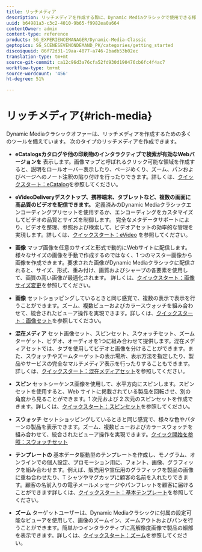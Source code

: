 ```yaml
---
title: リッチメディア
description: リッチメディアを作成する際に、Dynamic Mediaクラシックで使用できる様々なツールについて説明します。
uuid: b64981a3-c3c2-4010-9b65-f9982ea0a664
contentOwner: admin
content-type: reference
products: SG_EXPERIENCEMANAGER/Dynamic-Media-Classic
geptopics: SG_SCENESEVENONDEMAND_PK/categories/getting_started
discoiquuid: 86f72d31-19aa-4077-a746-2badb53b02ec
translation-type: tm+mt
source-git-commit: ca12c96d3a76cfa52fd930d190476cb6fc4f4ac7
workflow-type: tm+mt
source-wordcount: '456'
ht-degree: 51%

---
```



# リッチメディア{#rich-media}

Dynamic Mediaクラシックオファーは、リッチメディアを作成するための多くのツールを備えています。 次のタイプのリッチメディアを作成できます。

* **eCatalogsカタログや他の印刷物のインタラクティブで検索が有効なWebバージョンを**
表示します。画像マップと呼ばれるクリック可能な領域を作成すると、説明をロールオーバー表示したり、ページめくり、ズーム、パンおよびページへのノート注釈の貼り付けを行ったりできます。詳しくは、[クイックスタート：eCatalog](/help/quick-start-ecatalog.md)を参照してください。

* **eVideoDeliveryデスクトップ、携帯端末、タブレットなど、複数の画面に高品質のビデオを配信できます。**
定義済みのDynamic Mediaクラシックエンコーディングプリセットを使用するか、エンコーディングをカスタマイズしてビデオの品質とサイズを制御します。 完全なメタデータサポートにより、ビデオを整理、参照および検索して、ビデオアセットの効率的な管理を実現します。詳しくは、[クイックスタート：eVideo](/help/quick-start-video.md) を参照してください。

* **画像**
マップ画像を任意のサイズと形式で動的にWebサイトに配信します。様々なサイズの画像を手動で作成するのではなく、1 つのマスター画像から画像を作成できます。要求された画像がDynamic Mediaクラシックに配信されると、サイズ、形式、重み付け、画質およびシャープの各要素を使用して、画質の高い画像が最適化されます。 詳しくは、[クイックスタート：画像サイズ変更](/help/quick-start-image-sizing.md)を参照してください。

* **画像**
セットショッピングしているときと同じ感覚で、複数の表示で表示を行うことができます。ズーム、複数ビューおよびカラースウォッチを組み合わせて、統合されたビューア操作を実現できます。詳しくは、[クイックスタート：画像セット](/help/quick-start-image-sets.md)を参照してください。

* **混在メディア**
セット画像セット、スピンセット、スウォッチセット、ズームターゲット、ビデオ、オーディオを1つに組み合わせて提供します。混在メディアセットでは、タブを使用してビデオと画像を分けることができます。また、スウォッチやズームターゲットの表示場所、表示方法を指定したり、製品やサービスの完全なマルチメディア表示を行ったりすることもできます。詳しくは、[クイックスタート：混在メディアセット](/help/quick-start-mixed-media-sets.md)を参照してください。

* **スピン**
セットシーケンス画像を使用して、水平方向にスピンします。スピンセットを使用すると、Web サイトに掲載されている製品を回転させ、別の角度から見ることができます。1 次元および 2 次元のスピンセットを作成できます。詳しくは、[クイックスタート：スピンセット](/help/quick-start-spin-sets.md)を参照してください。

* **スウォッチ**
セットショッピングしているときと同じ感覚で、様々な色やパターンの製品を表示できます。ズーム、複数ビューおよびカラースウォッチを組み合わせて、統合されたビューア操作を実現できます。[クイック開始を参照：スウォッチセット](/help/quick-start-swatch-sets.md)

* **テンプレートの**
基本データ駆動型のテンプレートを作成し、モノグラム、オンラインでの個人設定、プロモーション用に、フォント、画像、グラフィックを組み合わせます。例えば、販売用や宣伝用のグラフィックを製品の画像に重ね合わせたり、T シャツやマグカップに顧客の名前を入れたりできます。顧客の名前入りの電子メールメッセージやパンフレットを顧客に届けることができます詳しくは、[クイックスタート：基本テンプレート](/help/quick-start-template-basics.md)を参照してください。

* **ズーム**
ターゲットユーザーは、Dynamic Mediaクラシックに付属の設定可能なビューアを使用して、画像のズームイン、ズームアウトおよびパンを行うことができます。簡単かつインタラクティブに高解像度画像で製品の細部を表示できます。詳しくは、[クイックスタート：ズーム](/help/quick-start-zoom.md)を参照してください。
